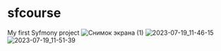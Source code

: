 # sfcourse
My first Syfmony project
![Снимок экрана (1)](https://github.com/Yessenali-Yerkebulan/sfcourse/assets/113698340/08c8b758-b6f3-4f5e-a859-90f8bdaaff74)
![2023-07-19_11-46-15](https://github.com/Yessenali-Yerkebulan/sfcourse/assets/113698340/327bbc71-cf56-4f8d-9da9-05d4603cbca0)
![2023-07-19_11-51-39](https://github.com/Yessenali-Yerkebulan/sfcourse/assets/113698340/0b6a94c9-cc1f-4713-8c81-8597986fe8cf)
